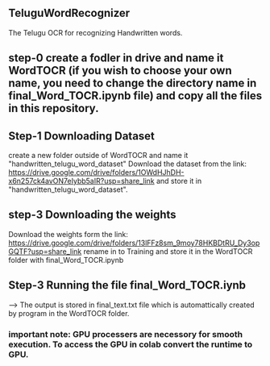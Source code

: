 ## TeluguWordRecognizer
The Telugu OCR for recognizing Handwritten words.

## step-0 create a fodler in drive and name it WordTOCR (if you wish to choose your own name, you need to change the directory name in final_Word_TOCR.ipynb file) and copy all the files in this repository.

## Step-1 Downloading Dataset
create a new folder outside of WordTOCR and name it "handwritten_telugu_word_dataset"
Download the dataset from the link: https://drive.google.com/drive/folders/1OWdHJhDH-x6n257ck4avON7eIybb5aIR?usp=share_link and store it in  "handwritten_telugu_word_dataset". 

## step-3 Downloading the weights
Download the weights form the link: https://drive.google.com/drive/folders/13lFFz8sm_9moy78HKBDtRU_Dy3opGQTF?usp=share_link rename in to Training and store it in the WordTOCR folder with final_Word_TOCR.ipynb

## Step-3 Running the file final_Word_TOCR.iynb
--> The output is stored in final_text.txt file which is automattically created by program in the WordTOCR folder.


### important note: GPU processers are necessory for smooth execution. To access the GPU in colab convert the runtime to GPU.
